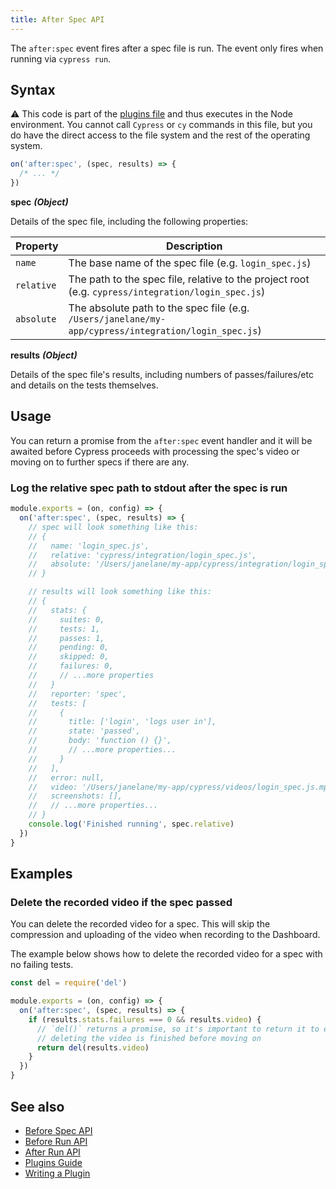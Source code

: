 ```yaml
---
title: After Spec API
---
```


The `after:spec` event fires after a spec file is run. The event only fires when running via `cypress run`.

## Syntax

<Alert type="warning">

⚠️ This code is part of the [plugins file](/guides/core-concepts/writing-and-organizing-tests.html#Plugin-files) and thus executes in the Node environment. You cannot call `Cypress` or `cy` commands in this file, but you do have the direct access to the file system and the rest of the operating system.

</Alert>

```js
on('after:spec', (spec, results) => {
  /* ... */
})
```

**<Icon name="angle-right"></Icon> spec** **_(Object)_**

Details of the spec file, including the following properties:

| Property   | Description                                                                                          |
| ---------- | ---------------------------------------------------------------------------------------------------- |
| `name`     | The base name of the spec file (e.g. `login_spec.js`)                                                |
| `relative` | The path to the spec file, relative to the project root (e.g. `cypress/integration/login_spec.js`)   |
| `absolute` | The absolute path to the spec file (e.g. `/Users/janelane/my-app/cypress/integration/login_spec.js`) |

**<Icon name="angle-right"></Icon> results** **_(Object)_**

Details of the spec file's results, including numbers of passes/failures/etc and details on the tests themselves.

## Usage

You can return a promise from the `after:spec` event handler and it will be awaited before Cypress proceeds with processing the spec's video or moving on to further specs if there are any.

### Log the relative spec path to stdout after the spec is run

```javascript
module.exports = (on, config) => {
  on('after:spec', (spec, results) => {
    // spec will look something like this:
    // {
    //   name: 'login_spec.js',
    //   relative: 'cypress/integration/login_spec.js',
    //   absolute: '/Users/janelane/my-app/cypress/integration/login_spec.js',
    // }

    // results will look something like this:
    // {
    //   stats: {
    //     suites: 0,
    //     tests: 1,
    //     passes: 1,
    //     pending: 0,
    //     skipped: 0,
    //     failures: 0,
    //     // ...more properties
    //   }
    //   reporter: 'spec',
    //   tests: [
    //     {
    //       title: ['login', 'logs user in'],
    //       state: 'passed',
    //       body: 'function () {}',
    //       // ...more properties...
    //     }
    //   ],
    //   error: null,
    //   video: '/Users/janelane/my-app/cypress/videos/login_spec.js.mp4',
    //   screenshots: [],
    //   // ...more properties...
    // }
    console.log('Finished running', spec.relative)
  })
}
```

## Examples

### Delete the recorded video if the spec passed

You can delete the recorded video for a spec. This will skip the compression and uploading of the video when recording to the Dashboard.

The example below shows how to delete the recorded video for a spec with no failing tests.

```javascript
const del = require('del')

module.exports = (on, config) => {
  on('after:spec', (spec, results) => {
    if (results.stats.failures === 0 && results.video) {
      // `del()` returns a promise, so it's important to return it to ensure
      // deleting the video is finished before moving on
      return del(results.video)
    }
  })
}
```

## See also

- [Before Spec API](/api/plugins/before-spec-api)
- [Before Run API](/api/plugins/before-run-api)
- [After Run API](/api/plugins/after-run-api)
- [Plugins Guide](/guides/tooling/plugins-guide)
- [Writing a Plugin](/api/plugins/writing-a-plugin)
